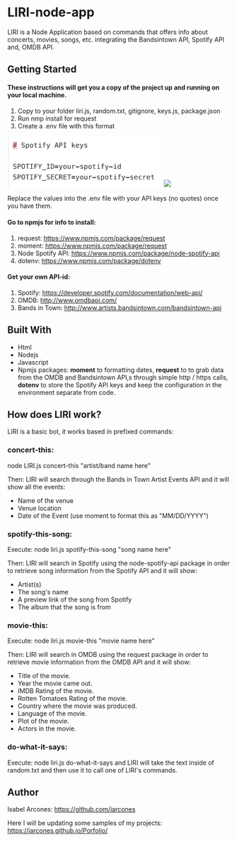 # LIRI-node-app
LIRI is a Node Application based on commands that offers info about concerts, movies, songs, etc. integrating the Bandsintown API, Spotify API and, OMDB API.

## Getting Started

#### These instructions will get you a copy of the project up and running on your local machine.

1. Copy to your folder liri.js, random.txt, gitignore, keys.js, package.json
2. Run nmp install for request
3. Create a .env file with this format
<p>
  <img src="Screen Shot 1.png" width="350" title="hover text">
  <img src="Screen Shot 2018-12-03 at 1.22.26 PM.png" width="350">
</p> 

Replace the values into the .env file with your API keys (no quotes) once you have them.

#### Go to npmjs for info to install:

1. request: https://www.npmjs.com/package/request
2. moment: https://www.npmjs.com/package/request
3. Node Spotify API: https://www.npmjs.com/package/node-spotify-api
4. dotenv: https://www.npmjs.com/package/dotenv

#### Get your own API-id:

1. Spotify: https://developer.spotify.com/documentation/web-api/
2. OMDB: http://www.omdbapi.com/
3. Bands in Town: http://www.artists.bandsintown.com/bandsintown-api


## Built With

- Html
- Nodejs
- Javascript
- Npmjs packages: **moment** to formatting dates, **request** to to grab data from the OMDB and Bandsintown API,s through simple http / https calls, **dotenv** to store the Spotify API keys and keep the configuration in the environment separate from code.

## How does LIRI work?
LIRI is a basic bot, it works based in prefixed commands:

### **concert-this:**

node LIRI.js concert-this "artist/band name here"

Then: LIRI will search through the Bands in Town Artist Events API and it will show all the events: 

- Name of the venue
- Venue location
- Date of the Event (use moment to format this as "MM/DD/YYYY")

### **spotify-this-song:**

Execute: node liri.js spotify-this-song "song name here"

Then: LIRI will search in Spotify using the node-spotify-api package in order to retrieve song information from the Spotify API and it will show:

- Artist(s)
- The song's name
- A preview link of the song from Spotify
- The album that the song is from

### **movie-this:**

Execute: node liri.js movie-this "movie name here"

Then: LIRI will search in OMDB using the request package in order to retrieve movie information from the OMDB API and it will show:

- Title of the movie.
- Year the movie came out.
- IMDB Rating of the movie.
- Rotten Tomatoes Rating of the movie.
- Country where the movie was produced.
- Language of the movie.
- Plot of the movie.
- Actors in the movie.

### **do-what-it-says:**

Execute: node liri.js do-what-it-says and LIRI will take the text inside of random.txt and then use it to call one of LIRI's commands.

## Author

Isabel Arcones: https://github.com/iarcones

Here I will be updating some samples of my projects: https://iarcones.github.io/Porfolio/



